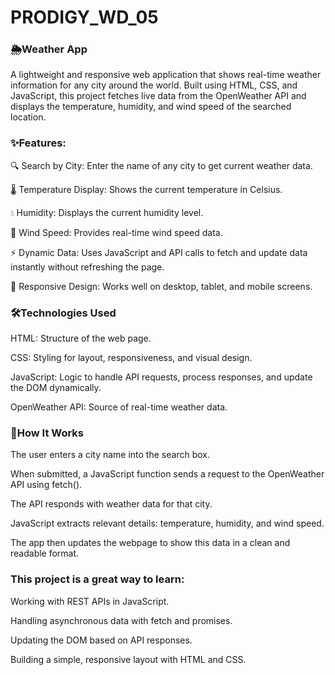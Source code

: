 # PRODIGY_WD_05
### 🌦️Weather App

A lightweight and responsive web application that shows real-time weather information for any city around the world.
Built using HTML, CSS, and JavaScript, this project fetches live data from the OpenWeather API and displays the temperature, humidity, and wind speed of the searched location.

### ✨Features:

🔍 Search by City: Enter the name of any city to get current weather data.

🌡️ Temperature Display: Shows the current temperature in Celsius.

💧 Humidity: Displays the current humidity level.

🍃 Wind Speed: Provides real-time wind speed data.

⚡ Dynamic Data: Uses JavaScript and API calls to fetch and update data instantly without refreshing the page.

📱 Responsive Design: Works well on desktop, tablet, and mobile screens.

### 🛠️Technologies Used

HTML: Structure of the web page.

CSS: Styling for layout, responsiveness, and visual design.

JavaScript: Logic to handle API requests, process responses, and update the DOM dynamically.

OpenWeather API: Source of real-time weather data.

### 📌How It Works

The user enters a city name into the search box.

When submitted, a JavaScript function sends a request to the OpenWeather API using fetch().

The API responds with weather data for that city.

JavaScript extracts relevant details: temperature, humidity, and wind speed.

The app then updates the webpage to show this data in a clean and readable format.

### This project is a great way to learn:

Working with REST APIs in JavaScript.

Handling asynchronous data with fetch and promises.

Updating the DOM based on API responses.

Building a simple, responsive layout with HTML and CSS.



